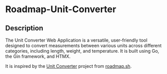 # Roadmap-Unit-Converter

## Description
The Unit Converter Web Application is a versatile, user-friendly tool designed to convert measurements between various units across different categories, including length, weight, and temperature. It is built using Go, the Gin framework, and HTMX.

It is inspired by the [Unit Converter](https://roadmap.sh/projects/unit-converter) project from [roadmap.sh](https://roadmap.sh/).